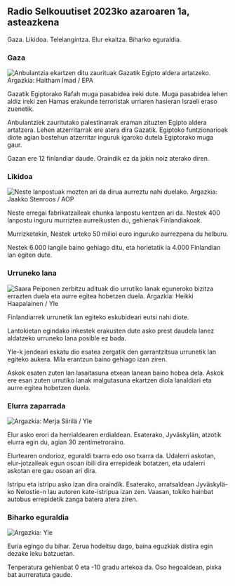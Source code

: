 ## Radio Selkouutiset 2023ko azaroaren 1a, asteazkena

Gaza. Likidoa. Telelangintza. Elur ekaitza. Biharko eguraldia.

### Gaza

![Anbulantzia ekartzen ditu zaurituak Gazatik Egipto aldera artatzeko. Argazkia: Haitham Imad / EPA](https://images.cdn.yle.fi/image/upload/c_crop,h_2821,w_5016,x_0,y_744/ar_1.7777777777777777,c_fill,g_faces,h_675/0_r1201.q_auto:eco/f_auto/fl_lossy/v1698852282/39-1194530654258b7aaf7a)

Gazatik Egiptorako Rafah muga pasabidea ireki dute. Muga pasabidea lehen aldiz ireki zen Hamas erakunde terroristak urriaren hasieran Israeli eraso zuenetik.

Anbulantziek zauritutako palestinarrak eraman zituzten Egipto aldera artatzera. Lehen atzerritarrak ere atera dira Gazatik. Egiptoko funtzionarioek diote agian bostehun atzerritar inguruk igaroko dutela Egiptorako muga gaur.

Gazan ere 12 finlandiar daude. Oraindik ez da jakin noiz aterako diren.

### Likidoa

![Neste lanpostuak mozten ari da dirua aurreztu nahi duelako. Argazkia: Jaakko Stenroos / AOP](https://images.cdn.yle.fi/image/upload/c_crop,h_2611,w_4643,x_0,y_483/ar_1.7777777777777777,c_fill,g_faces,h_p/670,w_p/670.q_auto:eco/f_auto/fl_lossy/v1698838481/39-1191437653a0928a0b5b)

Neste erregai fabrikatzaileak ehunka lanpostu kentzen ari da. Nestek 400 lanpostu inguru murriztea aurreikusten du, gehienak Finlandiakoak.

Murrizketekin, Nestek urteko 50 milioi euro inguruko aurrezpena du helburu.

Nestek 6.000 langile baino gehiago ditu, eta horietatik ia 4.000 Finlandian lan egiten dute.

### Urruneko lana

![Saara Peiponen zerbitzu adituak dio urrutiko lanak eguneroko bizitza errazten duela eta aurre egitea hobetzen duela. Argazkia: Heikki Haapalainen / Yle](https://images.cdn.yle.fi/image/upload/c_crop,h_2988,w_5312,x_16,y_569/ar_1.7777777777777777,c_fill,g_faces,/h_d_1200,/h_12_1200q_auto:eco/f_auto/fl_lossy/v1698754242/39-11936826540ed9ea44a0)

Finlandiarrek urrunetik lan egiteko eskubideari eutsi nahi diote.

Lantokietan egindako inkestek erakusten dute asko prest daudela lanez aldatzeko urruneko lana posible ez bada.

Yle-k jendeari eskatu dio esatea zergatik den garrantzitsua urrunetik lan egiteko aukera. Mila erantzun baino gehiago izan ziren.

Askok esaten zuten lan lasaitasuna etxean lanean baino hobea dela. Askok ere esan zuten urrutiko lanak malgutasuna ekartzen diola lanaldiari eta aurre egitea hobetzen duela.

### Elurra zaparrada

![ Argazkia: Merja Siirilä / Yle](https://images.cdn.yle.fi/image/upload/c_crop,h_2265,w_4028,x_0,y_378/ar_1.7777777777777777,c_fill,g_faces,w_p.6705,w_12700/q_auto:eco/f_auto/fl_lossy/v1698853993/39-119441665423d86dff6c)

Elur asko erori da herrialdearen erdialdean. Esaterako, Jyväskylän, atzotik elurra egin du, agian 30 zentimetroraino.

Elurtearen ondorioz, eguraldi txarra edo oso txarra da. Udalerri askotan, elur-jotzaileak egun osoan ibili dira errepideak botatzen, eta udalerri askotan ere gau osoan ari dira.

Istripu eta istripu asko izan dira oraindik. Esaterako, arratsaldean Jyväskylä-ko Nelostie-n lau autoren kate-istripua izan zen. Vaasan, tokiko hainbat autobus errepidetik zanga batera atera ziren.

### Biharko eguraldia

![ Argazkia: Yle](https://images.cdn.yle.fi/image/upload/c_crop,h_1080,w_1919,x_0,y_0/ar_1.777777777777777,c_fill,g_faces,h_675,w_rq_auto/0dp_1201/0dp:eco/f_auto/fl_lossy/v1698848166/39-119453865425d62868a1)

Euria egingo du bihar. Zerua hodeitsu dago, baina eguzkiak distira egin dezake leku batzuetan.

Tenperatura gehienbat 0 eta -10 gradu artekoa da. Oso hegoaldean, pixka bat aurreratuta gaude.